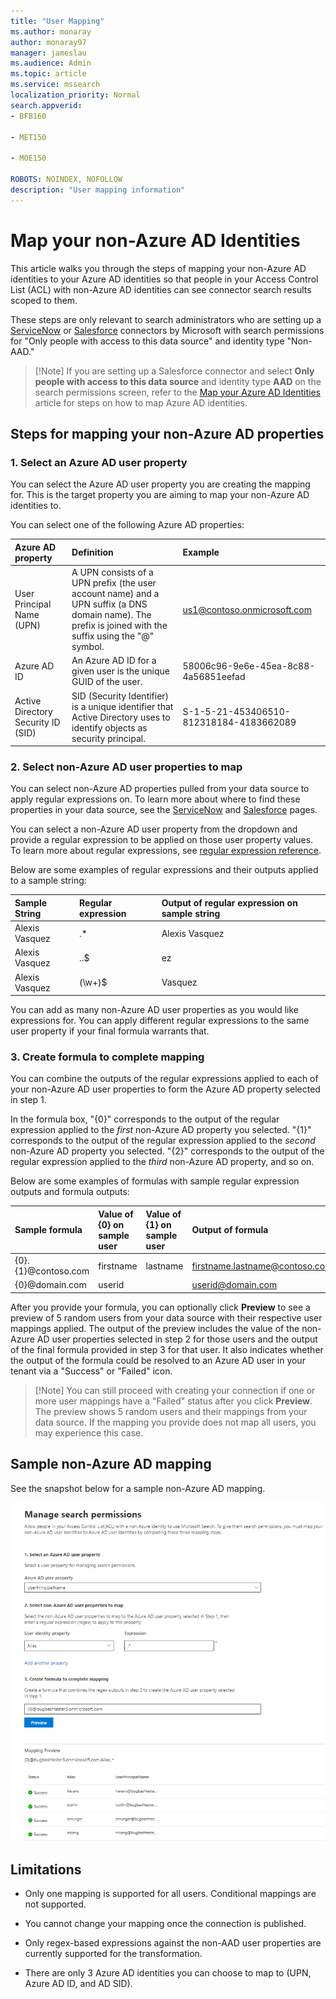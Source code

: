 ```yaml
---
title: "User Mapping" 
ms.author: monaray 
author: monaray97 
manager: jameslau 
ms.audience: Admin 
ms.topic: article 
ms.service: mssearch 
localization_priority: Normal 
search.appverid: 
- BFB160 

- MET150 

- MOE150 

ROBOTS: NOINDEX, NOFOLLOW
description: "User mapping information" 
--- 
```



# Map your non-Azure AD Identities  

This article walks you through the steps of mapping your non-Azure AD identities to your Azure AD identities so that people in your Access Control List (ACL) with non-Azure AD identities can see connector search results scoped to them.

These steps are only relevant to search administrators who are setting up a [ServiceNow](servicenow-connector.md) or [Salesforce](salesforce-connector.md) connectors by Microsoft with search permissions for "Only people with access to this data source" and identity type "Non-AAD."

> [!Note] If you are setting up a Salesforce connector and select **Only people with access to this data source** and identity type **AAD** on the search permissions screen, refer to the [Map your Azure AD Identities](map-aad.md) article for steps on how to map Azure AD identities.  
 
## Steps for mapping your non-Azure AD properties

### 1. Select an Azure AD user property  

You can select the Azure AD user property you are creating the mapping for. This is the target property you are aiming to map your non-Azure AD identities to.  

You can select one of the following Azure AD properties:

| Azure AD property    | Definition           | Example         |
| :------------------- | :------------------- |:--------------- |
| User Principal Name (UPN)  | A UPN consists of a UPN prefix (the user account name) and a UPN suffix (a DNS domain name). The prefix is joined with the suffix using the "@" symbol. | us1@contoso.onmicrosoft.com |
| Azure AD ID                 | An Azure AD ID for a given user is the unique GUID of the user.                 | 58006c96-9e6e-45ea-8c88-4a56851eefad            |
| Active Directory Security ID (SID)                  | SID (Security Identifier) is a unique identifier that Active Directory uses to identify objects as security principal.                  | S-1-5-21-453406510-812318184-4183662089             |

### 2. Select non-Azure AD user properties to map

You can select non-Azure AD properties pulled from your data source to apply regular expressions on. To learn more about where to find these properties in your data source, see the [ServiceNow](servicenow-connector.md) and [Salesforce](salesforce-connector.md) pages.  

You can select a non-Azure AD user property from the dropdown and provide a regular expression to be applied on those user property values. To learn more about regular expressions, see [regular expression reference]( https://docs.microsoft.com/dotnet/standard/base-types/regular-expression-language-quick-reference).  

Below are some examples of regular expressions and their outputs applied to a sample string: 

| Sample String                  | Regular expression                 | Output of regular expression on sample string           |
| :------------------- | :------------------- |:---------------|
| Alexis Vasquez  | .* | Alexis Vasquez |
| Alexis Vasquez                 | ..$                 | ez            |
| Alexis Vasquez                  | (\w+)$                  | Vasquez             |

You can add as many non-Azure AD user properties as you would like expressions for. You can apply different regular expressions to the same user property if your final formula warrants that.  

### 3. Create formula to complete mapping

You can combine the outputs of the regular expressions applied to each of your non-Azure AD user properties to form the Azure AD property selected in step 1.

In the formula box, "{0}" corresponds to the output of the regular expression applied to the *first* non-Azure AD property you selected. "{1}" corresponds to the output of the regular expression applied to the *second* non-Azure AD property you selected. "{2}" corresponds to the output of the regular expression applied to the *third* non-Azure AD property, and so on.  

Below are some examples of formulas with sample regular expression outputs and formula outputs: 

| Sample formula                  | Value of {0} on sample user                 | Value of {1} on sample user           | Output of formula                  |
| :------------------- | :------------------- |:---------------|:---------------|
| {0}.{1}@contoso.com  | firstname | lastname |firstname.lastname@contoso.com
| {0}@domain.com                 | userid                 |             |userid@domain.com

After you provide your formula, you can optionally click **Preview** to see a preview of 5 random users from your data source with their respective user mappings applied. The output of the preview includes the value of the non-Azure AD user properties selected in step 2 for those users and the output of the final formula provided in step 3 for that user. It also indicates whether the output of the formula could be resolved to an Azure AD user in your tenant via a "Success" or "Failed" icon.  

> [!Note] You can still proceed with creating your connection if one or more user mappings have a "Failed" status after you click **Preview**. The preview shows 5 random users and their mappings from your data source. If the mapping you provide does not map all users, you may experience this case.

## Sample non-Azure AD mapping

See the snapshot below for a sample non-Azure AD mapping.

![Sample snapshot of how to fill out the non-Azure AD mapping page](media/non-aad-mapping.png)

## Limitations  

- Only one mapping is supported for all users. Conditional mappings are not supported.  

- You cannot change your mapping once the connection is published.  

- Only regex-based expressions against the non-AAD user properties are currently supported for the transformation.

- There are only 3 Azure AD identities you can choose to map to (UPN, Azure AD ID, and AD SID).